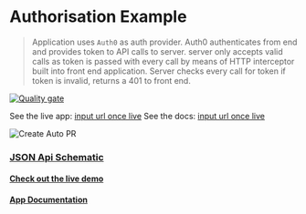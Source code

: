 # Authorisation Example

> Application uses `Auth0` as auth provider. Auth0 authenticates from end and provides token to API calls to server. server only accepts valid calls as token is passed with every call by means of HTTP interceptor built into front end application. Server checks every call for token if token is invalid, returns a 401 to front end. 

[![Quality gate](https://sonarcloud.io/api/project_badges/quality_gate?project=CliffCrerar_auth0-full-stack-demo-app)](https://sonarcloud.io/dashboard?id=CliffCrerar_auth0-full-stack-demo-app)

See the live app: [input url once live]()
See the docs: [input url once live]()

![Create Auto PR](https://github.com/CliffCrerar/auth0-full-stack-demo-app/workflows/CI/badge.svg?branch=dev)

### [JSON Api Schematic](https://cdn-cloudflare.ga.s3.amazonaws.com/api/si-json-api/index.json)

#### [Check out the live demo](https://si-demo-man-fudcjl2mcq-uc.a.run.app/)

#### [App Documentation](https://si-demo-man-fudcjl2mcq-uc.a.run.app/docs)